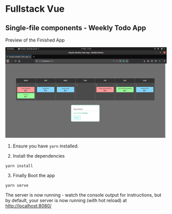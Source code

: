 # Fullstack Vue

## Single-file components - Weekly Todo App

Preview of the Finished App

![](/src/assets/images/homepage.png)



1. Ensure you have `yarn` installed.

2. Install the dependencies

```
yarn install
```

3. Finally Boot the app

```
yarn serve
```

The server is now running - watch the console output for instructions, but by default, your server is now running (with hot reload) at [http://localhost:8080/](http://localhost:8080/)
